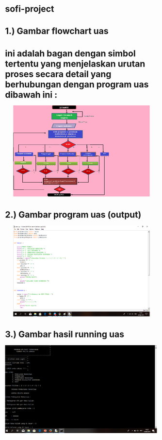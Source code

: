 # sofi-project

# 1.) Gambar flowchart uas
# ini adalah bagan dengan simbol tertentu yang menjelaskan urutan proses secara detail yang berhubungan dengan program uas dibawah ini :

<p align="center">
<img src="https://github.com/sitisofiya/sofi-project/blob/master/flow.png" width="450" height="300" />
</p>

# 2.) Gambar program uas (output)
<p align="center">
<img src="https://github.com/sitisofiya/sofi-project/blob/master/ss-program-uas.png" width="450" height="300" />
</p>

# 3.) Gambar hasil running uas
<p align="center">
<img src="https://github.com/sitisofiya/sofi-project/blob/master/ss-running.png" witdh="450" height="300" />
</p>
